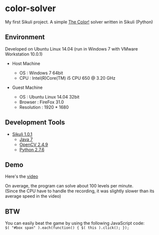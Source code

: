 # color-solver
My first Sikuli project. A simple [The Color!](http://game.ioxapp.com/color/) solver written in Sikuli (Python)

Environment
----------
Developed on Ubuntu Linux 14.04 (run in Windows 7 with VMware Workstation 10.0.1)  

* Host Machine
  + OS : Windows 7 64bit
  + CPU : Intel(R)Core(TM) i5 CPU 650 @ 3.20 GHz

* Guest Machine
  + OS : Ubuntu Linux 14.04 32bit
  + Browser : FireFox 31.0
  + Resolution : 1920 * 1680

Development Tools
------------
* [Sikuli 1.0.1](http://www.sikuli.org/)
  + [Java 7](http://openjdk.java.net/)
  + [OpenCV 2.4.9](http://opencv.org/)
  + [Python 2.7.6](https://www.python.org/) 
  

Demo
--------
Here's the [video](https://drive.google.com/file/d/0B_0lpa9AszN0b1ZSX1V1YllBWUU/view?usp=sharing)

On average, the program can solve about 100 levels per minute.  
(Since the CPU have to handle the recording, it was slightly slower than its average speed in the video)


BTW
------
You can easily beat the game by using the following JavaScript code:  
`$( "#box span" ).each(function() {
          $( this ).click();
});`
 


